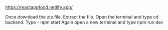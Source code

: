 https://reactappfood.netlify.app/

Once download the zip.file. Extract the file.
Open the terminal and type cd backend.
Type - npm start
Again open a new terminal and type npm run dev
